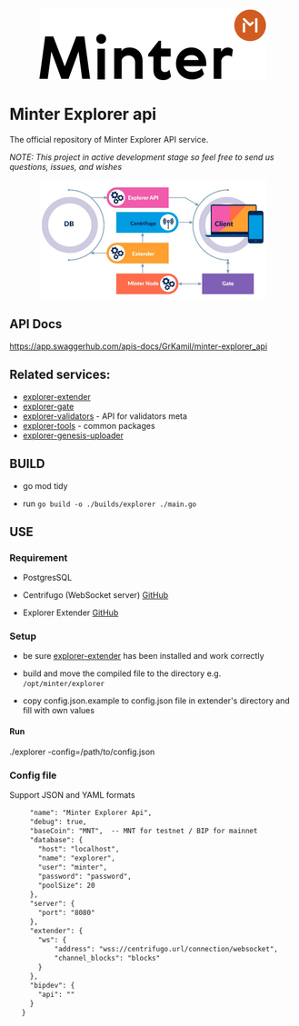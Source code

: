 <p align="center" background="black"><img src="minter-logo.svg" width="400"></p>


# Minter Explorer api

The official repository of Minter Explorer API service.

_NOTE: This project in active development stage so feel free to send us questions, issues, and wishes_

<p align="center" background="black"><img src="minter-explorer.jpeg" width="400"></p>

## API Docs
https://app.swaggerhub.com/apis-docs/GrKamil/minter-explorer_api

## Related services:
- [explorer-extender](https://github.com/MinterTeam/minter-explorer-extender)
- [explorer-gate](https://github.com/MinterTeam/explorer-gate)
- [explorer-validators](https://github.com/MinterTeam/minter-explorer-validators) - API for validators meta
- [explorer-tools](https://github.com/MinterTeam/minter-explorer-tools) - common packages
- [explorer-genesis-uploader](https://github.com/MinterTeam/explorer-genesis-uploader)

## BUILD

- go mod tidy

- run `go build -o ./builds/explorer ./main.go`

## USE

### Requirement

- PostgresSQL

- Centrifugo (WebSocket server) [GitHub](https://github.com/centrifugal/centrifugo)

- Explorer Extender [GitHub](https://github.com/MinterTeam/minter-explorer-extender)

### Setup

- be sure [explorer-extender](https://github.com/MinterTeam/minter-explorer-extender) has been installed and work correctly

- build and move the compiled file to the directory e.g. `/opt/minter/explorer`

- copy config.json.example to config.json file in extender's directory and fill with own values

#### Run

./explorer -config=/path/to/config.json

### Config file

Support JSON and YAML formats 

```{
     "name": "Minter Explorer Api",
     "debug": true,
     "baseCoin": "MNT",  -- MNT for testnet / BIP for mainnet
     "database": {
       "host": "localhost",
       "name": "explorer",
       "user": "minter",
       "password": "password",
       "poolSize": 20
     },
     "server": {
       "port": "8080"
     },
     "extender": {
       "ws": {
           "address": "wss://centrifugo.url/connection/websocket",
           "channel_blocks": "blocks"
       }
     },
     "bipdev": {
       "api": ""
     }
   }
```